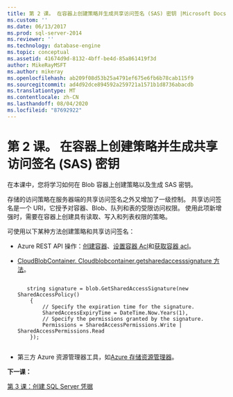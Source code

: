 ```yaml
---
title: 第 2 课。 在容器上创建策略并生成共享访问签名 (SAS) 密钥 |Microsoft Docs
ms.custom: ''
ms.date: 06/13/2017
ms.prod: sql-server-2014
ms.reviewer: ''
ms.technology: database-engine
ms.topic: conceptual
ms.assetid: 41674d9d-8132-4bff-be4d-85a861419f3d
author: MikeRayMSFT
ms.author: mikeray
ms.openlocfilehash: ab209f08d53b25a4791ef675e6fb6b78cab115f9
ms.sourcegitcommit: ad4d92dce894592a259721a1571b1d8736abacdb
ms.translationtype: MT
ms.contentlocale: zh-CN
ms.lasthandoff: 08/04/2020
ms.locfileid: "87692922"
---
```

# <a name="lesson-2-create-a-policy-on-container-and-generate-a-shared-access-signature-sas-key"></a>第 2 课。 在容器上创建策略并生成共享访问签名 (SAS) 密钥
  在本课中，您将学习如何在 Blob 容器上创建策略以及生成 SAS 密钥。  
  
 存储的访问策略在服务器端的共享访问签名之外又增加了一级控制。 共享访问签名是一个 URI，它授予对容器、Blob、队列和表的受限访问权限。 使用此项新增强时，需要在容器上创建具有读取、写入和列表权限的策略。  
  
 可使用以下某种方法创建策略和共享访问签名：  
  
-   Azure REST API 操作：[创建容器](https://msdn.microsoft.com/library/azure/dd179468.aspx)、[设置容器 Acl](https://msdn.microsoft.com/library/azure/dd179391.aspx)和[获取容器 acl](https://msdn.microsoft.com/library/azure/dd179469.aspx)。  
  
-   [CloudBlobContainer. Cloudblobcontainer.getsharedaccesssignature 方法](https://docs.microsoft.com/dotnet/api/microsoft.azure.storage.blob.cloudblobcontainer.getsharedaccesssignature)。  
  
    ```  
  
       string signature = blob.GetSharedAccessSignature(new SharedAccessPolicy()   
        {   
            // Specify the expiration time for the signature.   
            SharedAccessExpiryTime = DateTime.Now.Years(1),   
            // Specify the permissions granted by the signature.    
            Permissions = SharedAccessPermissions.Write | SharedAccessPermissions.Read   
        });  
  
    ```  
  
-   第三方 Azure 资源管理器工具，如[Azure 存储资源管理器](https://azurestorageexplorer.codeplex.com/)。  
  
 **下一课：**  
  
 [第 3 课：创建 SQL Server 凭据](../relational-databases/lesson-2-create-a-sql-server-credential-using-a-shared-access-signature.md)  
  
